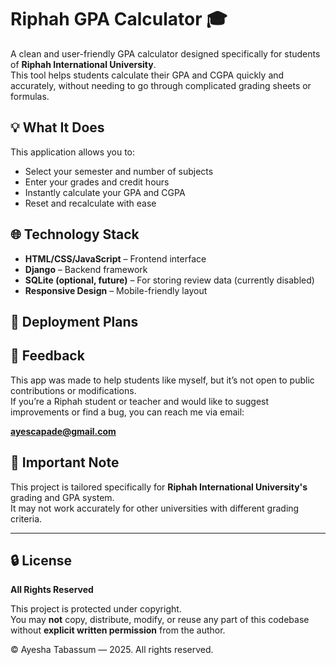 # Riphah GPA Calculator 🎓

A clean and user-friendly GPA calculator designed specifically for students of **Riphah International University**.  
This tool helps students calculate their GPA and CGPA quickly and accurately, without needing to go through complicated grading sheets or formulas.

## 💡 What It Does

This application allows you to:
- Select your semester and number of subjects
- Enter your grades and credit hours
- Instantly calculate your GPA and CGPA
- Reset and recalculate with ease

## 🌐 Technology Stack

- **HTML/CSS/JavaScript** – Frontend interface
- **Django** – Backend framework
- **SQLite (optional, future)** – For storing review data (currently disabled)
- **Responsive Design** – Mobile-friendly layout

## 🚀 Deployment Plans



## 📩 Feedback

This app was made to help students like myself, but it’s not open to public contributions or modifications.  
If you’re a Riphah student or teacher and would like to suggest improvements or find a bug, you can reach me via email:

**ayescapade@gmail.com**

## 📌 Important Note

This project is tailored specifically for **Riphah International University's** grading and GPA system.  
It may not work accurately for other universities with different grading criteria.

---

## 🔒 License

**All Rights Reserved**

This project is protected under copyright.  
You may **not** copy, distribute, modify, or reuse any part of this codebase without **explicit written permission** from the author.

© Ayesha Tabassum — 2025. All rights reserved.

